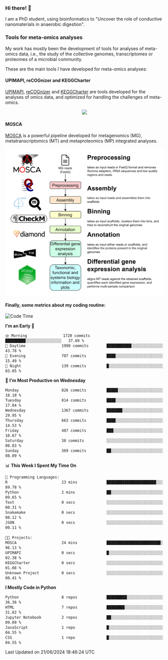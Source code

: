 ### Hi there! 👋

I am a PhD student, using bioinformatics to "Uncover the role of conductive nanomaterials in anaerobic digestion".

### Tools for meta-omics analyses

My work has mostly been the development of tools for analyses of meta-omics data, i.e., the study of the collective genomes, transcriptomes or proteomes of a microbial community.

These are the main tools I have developed for meta-omics analyses:

#### UPIMAPI, reCOGnizer and KEGGCharter

[UPIMAPI](https://github.com/iquasere/UPIMAPI), [reCOGnizer](https://github.com/iquasere/reCOGnizer) and [KEGGCharter](https://github.com/iquasere/KEGGCharter) are tools developed for the analyses of omics data, and optimized for handling the challenges of meta-omics.

<p align="center">
    <img src="assets/annotation_paper.png">
</p>

#### MOSCA

[MOSCA](https://github.com/iquasere/MOSCA) is a powerful pipeline developed for metagenomics (MG), metatranscriptomics (MT) and metaproteomics (MP) integrated analyses.

<p align="center">
    <img src="assets/mosca_workflow.png" align="center" width="700">
</p>


#### Finally, some metrics about my coding routine:

<!--START_SECTION:waka-->
![Code Time](http://img.shields.io/badge/Code%20Time-842%20hrs%2027%20mins-blue)

**I'm an Early 🐤** 

```text
🌞 Morning                1720 commits        █████████░░░░░░░░░░░░░░░░   37.69 % 
🌆 Daytime                1998 commits        ███████████░░░░░░░░░░░░░░   43.78 % 
🌃 Evening                707 commits         ████░░░░░░░░░░░░░░░░░░░░░   15.49 % 
🌙 Night                  139 commits         █░░░░░░░░░░░░░░░░░░░░░░░░   03.05 % 
```
📅 **I'm Most Productive on Wednesday** 

```text
Monday                   826 commits         █████░░░░░░░░░░░░░░░░░░░░   18.10 % 
Tuesday                  814 commits         ████░░░░░░░░░░░░░░░░░░░░░   17.84 % 
Wednesday                1367 commits        ███████░░░░░░░░░░░░░░░░░░   29.95 % 
Thursday                 663 commits         ████░░░░░░░░░░░░░░░░░░░░░   14.53 % 
Friday                   487 commits         ███░░░░░░░░░░░░░░░░░░░░░░   10.67 % 
Saturday                 38 commits          ░░░░░░░░░░░░░░░░░░░░░░░░░   00.83 % 
Sunday                   369 commits         ██░░░░░░░░░░░░░░░░░░░░░░░   08.09 % 
```


📊 **This Week I Spent My Time On** 

```text
💬 Programming Languages: 
R                        23 mins             ██████████████████████░░░   89.78 % 
Python                   2 mins              ██░░░░░░░░░░░░░░░░░░░░░░░   09.65 % 
Text                     0 secs              ░░░░░░░░░░░░░░░░░░░░░░░░░   00.31 % 
Snakemake                0 secs              ░░░░░░░░░░░░░░░░░░░░░░░░░   00.12 % 
JSON                     0 secs              ░░░░░░░░░░░░░░░░░░░░░░░░░   00.11 % 

🐱‍💻 Projects: 
MOSCA                    24 mins             ████████████████████████░   96.13 % 
UPIMAPI                  0 secs              █░░░░░░░░░░░░░░░░░░░░░░░░   02.38 % 
KEGGCharter              0 secs              ░░░░░░░░░░░░░░░░░░░░░░░░░   01.08 % 
Unknown Project          0 secs              ░░░░░░░░░░░░░░░░░░░░░░░░░   00.41 % 
```

**I Mostly Code in Python** 

```text
Python                   8 repos             █████████░░░░░░░░░░░░░░░░   36.36 % 
HTML                     7 repos             ████████░░░░░░░░░░░░░░░░░   31.82 % 
Jupyter Notebook         2 repos             ██░░░░░░░░░░░░░░░░░░░░░░░   09.09 % 
JavaScript               1 repo              █░░░░░░░░░░░░░░░░░░░░░░░░   04.55 % 
CSS                      1 repo              █░░░░░░░░░░░░░░░░░░░░░░░░   04.55 % 
```




 Last Updated on 21/06/2024 18:46:24 UTC
<!--END_SECTION:waka-->
